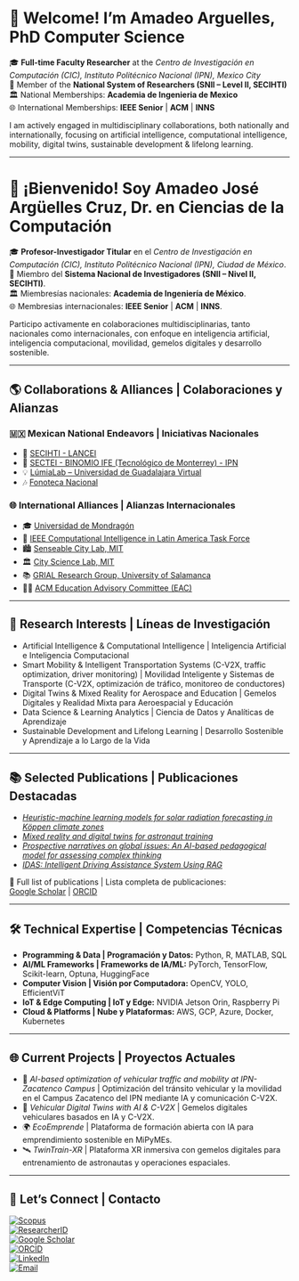 # 👋 Welcome! I’m Amadeo Arguelles, PhD Computer Science

🎓 **Full-time Faculty Researcher** at the *Centro de Investigación en Computación (CIC), Instituto Politécnico Nacional (IPN), Mexico City*  
🔬 Member of the **National System of Researchers (SNII – Level II, SECIHTI)** 
🏛️ National Memberships: **Academia de Ingenieria de Mexico**   
🌐 International Memberships: **IEEE Senior** | **ACM** | **INNS**  

I am actively engaged in multidisciplinary collaborations, both nationally and internationally, focusing on artificial intelligence, computational intelligence, mobility, digital twins, sustainable development & lifelong learning.  

---

# 👋 ¡Bienvenido! Soy Amadeo José Argüelles Cruz, Dr. en Ciencias de la Computación  

🎓 **Profesor-Investigador Titular** en el *Centro de Investigación en Computación (CIC), Instituto Politécnico Nacional (IPN), Ciudad de México*.  
🔬 Miembro del **Sistema Nacional de Investigadores (SNII – Nivel II, SECIHTI)**.  
🏛️ Miembresías nacionales: **Academia de Ingeniería de México**.  
🌐 Membresias internacionales: **IEEE Senior** | **ACM** | **INNS**.  

Participo activamente en colaboraciones multidisciplinarias, tanto nacionales como internacionales, con enfoque en inteligencia artificial, inteligencia computacional, movilidad, gemelos digitales y desarrollo sostenible.  

---

## 🌎 Collaborations & Alliances | Colaboraciones y Alianzas  

### 🇲🇽 Mexican National Endeavors | Iniciativas Nacionales  
- 🔬 [SECIHTI - LANCEI](https://cv.cicataqro.ipn.mx/dsm/index.php/biocq/about)  
- 🌱 [SECTEI - BINOMIO IFE (Tecnológico de Monterrey) - IPN](http://www.ecoemprende.net)  
- 💡 [LúmiaLab – Universidad de Guadalajara Virtual](https://investigacion.udgvirtual.udg.mx/)  
- 🎶 [Fonoteca Nacional](https://www.gob.mx/cultura/acciones-y-programas/fonoteca-nacional)  

### 🌐 International Alliances | Alianzas Internacionales  
- 🎓 [Universidad de Mondragón](https://www.mondragon.edu/es/inicio)  
- 🤖 [IEEE Computational Intelligence in Latin America Task Force](https://cis.ieee.org/conferences/task-forces/computational-intelligence-in-latin-america-task-force)  
- 🏙️ [Senseable City Lab, MIT](https://senseable.mit.edu/)  
- 🏛️ [City Science Lab, MIT](https://www.media.mit.edu/projects/city-science-network/overview/)  
- 📚 [GRIAL Research Group, University of Salamanca](https://grial.usal.es/about)  
- 🧑‍🏫 [ACM Education Advisory Committee (EAC)](https://www.acm.org/volunteers/teams/T84?clientNo=4218855&positionId=1221)  

---

## 🔎 Research Interests | Líneas de Investigación  
- Artificial Intelligence & Computational Intelligence | Inteligencia Artificial e Inteligencia Computacional  
- Smart Mobility & Intelligent Transportation Systems (C-V2X, traffic optimization, driver monitoring) | Movilidad Inteligente y Sistemas de Transporte (C-V2X, optimización de tráfico, monitoreo de conductores)  
- Digital Twins & Mixed Reality for Aerospace and Education | Gemelos Digitales y Realidad Mixta para Aeroespacial y Educación  
- Data Science & Learning Analytics | Ciencia de Datos y Analíticas de Aprendizaje  
- Sustainable Development and Lifelong Learning | Desarrollo Sostenible y Aprendizaje a lo Largo de la Vida  

---

## 📚 Selected Publications | Publicaciones Destacadas  
- [*Heuristic-machine learning models for solar radiation forecasting in Köppen climate zones*](https://doi.org/10.1016/j.asoc.2025.112807)  
- [*Mixed reality and digital twins for astronaut training*](https://doi.org/10.1016/j.actaastro.2024.01.034)  
- [*Prospective narratives on global issues: An AI-based pedagogical model for assessing complex thinking*](https://doi.org/10.3926/jotse.2445)  
- [*IDAS: Intelligent Driving Assistance System Using RAG*](http://doi.org/10.1109/OJVT.2024.3447449)  

📄 Full list of publications | Lista completa de publicaciones:  
[Google Scholar](https://scholar.google.com/citations?user=ZLaDTq0AAAAJ&hl=es) | [ORCID](https://orcid.org/0000-0001-8627-4739)  

---

## 🛠️ Technical Expertise | Competencias Técnicas  
- **Programming & Data | Programación y Datos:** Python, R, MATLAB, SQL  
- **AI/ML Frameworks | Frameworks de IA/ML:** PyTorch, TensorFlow, Scikit-learn, Optuna, HuggingFace  
- **Computer Vision | Visión por Computadora:** OpenCV, YOLO, EfficientViT  
- **IoT & Edge Computing | IoT y Edge:** NVIDIA Jetson Orin, Raspberry Pi  
- **Cloud & Platforms | Nube y Plataformas:** AWS, GCP, Azure, Docker, Kubernetes  

---

## 🌐 Current Projects | Proyectos Actuales  
- 🚦 *AI-based optimization of vehicular traffic and mobility at IPN-Zacatenco Campus* | Optimización del tránsito vehicular y la movilidad en el Campus Zacatenco del IPN mediante IA y comunicación C-V2X.  
- 🚗 *Vehicular Digital Twins with AI & C-V2X* | Gemelos digitales vehiculares basados en IA y C-V2X.  
- 🌍 *EcoEmprende* | Plataforma de formación abierta con IA para emprendimiento sostenible en MiPyMEs.  
- 🛰️ *TwinTrain-XR* | Plataforma XR inmersiva con gemelos digitales para entrenamiento de astronautas y operaciones espaciales.  

---

## 🤝 Let’s Connect | Contacto  

[![Scopus](https://img.shields.io/badge/Scopus-Elsevier-orange?style=flat&logo=elsevier&logoColor=white)](https://www.scopus.com/authid/detail.uri?authorId=23395973700)  
[![ResearcherID](https://img.shields.io/badge/Web%20of%20Science-ResearcherID-blue?style=flat&logo=clarivate&logoColor=white)](https://www.webofscience.com/wos/author/record/K-4847-2013)  
[![Google Scholar](https://img.shields.io/badge/Google%20Scholar-Profile-4285F4?style=flat&logo=googlescholar&logoColor=white)](https://scholar.google.com/citations?user=ZLaDTq0AAAAJ&hl=es)  
[![ORCID](https://img.shields.io/badge/ORCID-0000--0001--8627--4739-a6ce39?style=flat&logo=orcid&logoColor=white)](https://orcid.org/0000-0001-8627-4739)  
[![LinkedIn](https://img.shields.io/badge/LinkedIn-Amadeo%20Argüelles-blue?style=flat&logo=linkedin&logoColor=white)](https://www.linkedin.com/in/amadeomx/?trk=public-profile-join-page)  
[![Email](https://img.shields.io/badge/Email-aarguelles%40ipn.mx-red?style=flat&logo=gmail&logoColor=white)](mailto:aarguelles@ipn.mx)  
  
